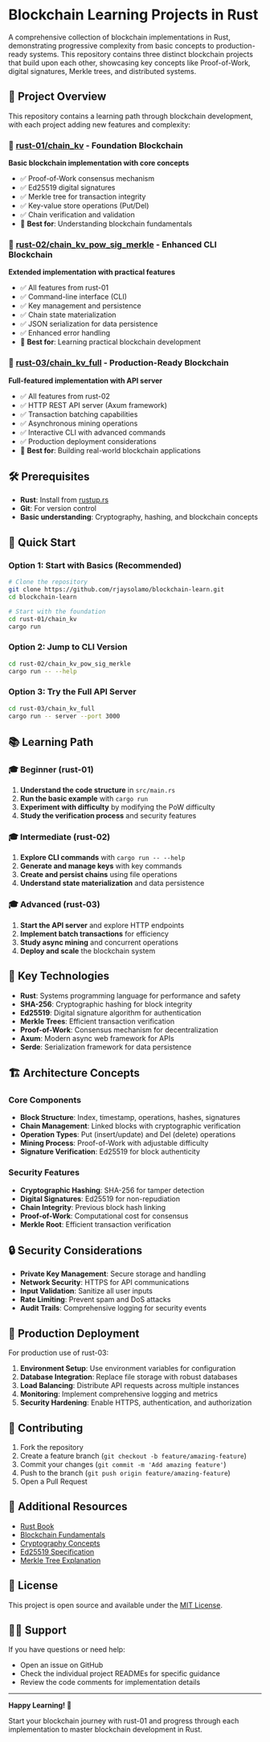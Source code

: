 # Blockchain Learning Projects in Rust

A comprehensive collection of blockchain implementations in Rust, demonstrating progressive complexity from basic concepts to production-ready systems. This repository contains three distinct blockchain projects that build upon each other, showcasing key concepts like Proof-of-Work, digital signatures, Merkle trees, and distributed systems.

## 🚀 Project Overview

This repository contains a learning path through blockchain development, with each project adding new features and complexity:

### 📁 [rust-01/chain_kv](./rust-01/chain_kv/) - Foundation Blockchain
**Basic blockchain implementation with core concepts**
- ✅ Proof-of-Work consensus mechanism
- ✅ Ed25519 digital signatures
- ✅ Merkle tree for transaction integrity
- ✅ Key-value store operations (Put/Del)
- ✅ Chain verification and validation
- 🎯 **Best for**: Understanding blockchain fundamentals

### 📁 [rust-02/chain_kv_pow_sig_merkle](./rust-02/chain_kv_pow_sig_merkle/) - Enhanced CLI Blockchain
**Extended implementation with practical features**
- ✅ All features from rust-01
- ✅ Command-line interface (CLI)
- ✅ Key management and persistence
- ✅ Chain state materialization
- ✅ JSON serialization for data persistence
- ✅ Enhanced error handling
- 🎯 **Best for**: Learning practical blockchain development

### 📁 [rust-03/chain_kv_full](./rust-03/chain_kv_full/) - Production-Ready Blockchain
**Full-featured implementation with API server**
- ✅ All features from rust-02
- ✅ HTTP REST API server (Axum framework)
- ✅ Transaction batching capabilities
- ✅ Asynchronous mining operations
- ✅ Interactive CLI with advanced commands
- ✅ Production deployment considerations
- 🎯 **Best for**: Building real-world blockchain applications

## 🛠️ Prerequisites

- **Rust**: Install from [rustup.rs](https://rustup.rs/)
- **Git**: For version control
- **Basic understanding**: Cryptography, hashing, and blockchain concepts

## 🚀 Quick Start

### Option 1: Start with Basics (Recommended)
```bash
# Clone the repository
git clone https://github.com/rjaysolamo/blockchain-learn.git
cd blockchain-learn

# Start with the foundation
cd rust-01/chain_kv
cargo run
```

### Option 2: Jump to CLI Version
```bash
cd rust-02/chain_kv_pow_sig_merkle
cargo run -- --help
```

### Option 3: Try the Full API Server
```bash
cd rust-03/chain_kv_full
cargo run -- server --port 3000
```

## 📚 Learning Path

### 🎓 Beginner (rust-01)
1. **Understand the code structure** in `src/main.rs`
2. **Run the basic example** with `cargo run`
3. **Experiment with difficulty** by modifying the PoW difficulty
4. **Study the verification process** and security features

### 🎓 Intermediate (rust-02)
1. **Explore CLI commands** with `cargo run -- --help`
2. **Generate and manage keys** with key commands
3. **Create and persist chains** using file operations
4. **Understand state materialization** and data persistence

### 🎓 Advanced (rust-03)
1. **Start the API server** and explore HTTP endpoints
2. **Implement batch transactions** for efficiency
3. **Study async mining** and concurrent operations
4. **Deploy and scale** the blockchain system

## 🔧 Key Technologies

- **Rust**: Systems programming language for performance and safety
- **SHA-256**: Cryptographic hashing for block integrity
- **Ed25519**: Digital signature algorithm for authentication
- **Merkle Trees**: Efficient transaction verification
- **Proof-of-Work**: Consensus mechanism for decentralization
- **Axum**: Modern async web framework for APIs
- **Serde**: Serialization framework for data persistence

## 🏗️ Architecture Concepts

### Core Components
- **Block Structure**: Index, timestamp, operations, hashes, signatures
- **Chain Management**: Linked blocks with cryptographic verification
- **Operation Types**: Put (insert/update) and Del (delete) operations
- **Mining Process**: Proof-of-Work with adjustable difficulty
- **Signature Verification**: Ed25519 for block authenticity

### Security Features
- **Cryptographic Hashing**: SHA-256 for tamper detection
- **Digital Signatures**: Ed25519 for non-repudiation
- **Chain Integrity**: Previous block hash linking
- **Proof-of-Work**: Computational cost for consensus
- **Merkle Root**: Efficient transaction verification

## 🔒 Security Considerations

- **Private Key Management**: Secure storage and handling
- **Network Security**: HTTPS for API communications
- **Input Validation**: Sanitize all user inputs
- **Rate Limiting**: Prevent spam and DoS attacks
- **Audit Trails**: Comprehensive logging for security events

## 🚀 Production Deployment

For production use of rust-03:

1. **Environment Setup**: Use environment variables for configuration
2. **Database Integration**: Replace file storage with robust databases
3. **Load Balancing**: Distribute API requests across multiple instances
4. **Monitoring**: Implement comprehensive logging and metrics
5. **Security Hardening**: Enable HTTPS, authentication, and authorization

## 🤝 Contributing

1. Fork the repository
2. Create a feature branch (`git checkout -b feature/amazing-feature`)
3. Commit your changes (`git commit -m 'Add amazing feature'`)
4. Push to the branch (`git push origin feature/amazing-feature`)
5. Open a Pull Request

## 📖 Additional Resources

- [Rust Book](https://doc.rust-lang.org/book/)
- [Blockchain Fundamentals](https://bitcoin.org/bitcoin.pdf)
- [Cryptography Concepts](https://cryptography.io/)
- [Ed25519 Specification](https://tools.ietf.org/html/rfc8032)
- [Merkle Tree Explanation](https://en.wikipedia.org/wiki/Merkle_tree)

## 📄 License

This project is open source and available under the [MIT License](LICENSE).

## 🙋‍♂️ Support

If you have questions or need help:
- Open an issue on GitHub
- Check the individual project READMEs for specific guidance
- Review the code comments for implementation details

---

**Happy Learning! 🎉**

Start your blockchain journey with rust-01 and progress through each implementation to master blockchain development in Rust.

